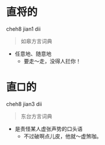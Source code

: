 # 直将的
cheh8 jian1 dii
> 如皋方言词典
- 任意地、随意地
  - 要走～走，没得人拦你！

# 直□的
cheh8 jian3 dii
> 东台方言词典
- 是责怪某人虚张声势的口头语
  - 不过破啊点儿皮，他就～虚煞咖。
